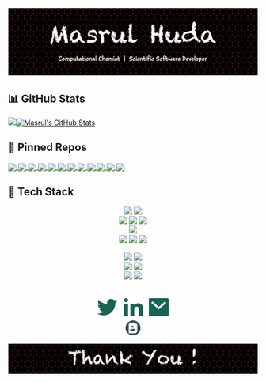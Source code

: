 <!-- Theme: https://github.com/anuraghazra/github-readme-stats --> 

<img src="welcome.jpg" alt="drawing" width="800"/>

## :bar_chart: GitHub Stats

<a href="https://github.com/masrul/masrul">
  <img align="left" src="https://github-readme-stats-git-masterrstaa-rickstaa.vercel.app/api/top-langs/?username=masrul&hide=roff,tex&theme=radical&langs_count=3" />
</a>
<a href="https://github.com/masrul/masrul">
  <img align="center" src="https://github-readme-stats-git-masterrstaa-rickstaa.vercel.app/api?username=masrul&show_icons=true&line_height=27&count_private=true&theme=radical" alt="Masrul's GitHub Stats" />
</a>

<!-- ![](https://github.com/masrul/masrul/blob/output/github-contribution-grid-snake.gif) -->
<!-- <img src="https://github.com/masrul/masrul/blob/output/github-contribution-grid-snake.gif" width="800" /> -->
 
## :link: Pinned Repos 
<a href="https://github.com/masrul/Inception">
  <img align="center" src="https://github-readme-stats-git-masterrstaa-rickstaa.vercel.app/api/pin/?username=masrul&repo=Inception&hide=description&theme=radical" />
</a>

<a href="https://github.com/masrul/GenTopo">
  <img align="center" src="https://github-readme-stats-git-masterrstaa-rickstaa.vercel.app/api/pin/?username=masrul&repo=GenTopo&hide=description&theme=radical" />
</a>

<a href="https://github.com/masrul/GMXFit">
  <img align="center" src="https://github-readme-stats-git-masterrstaa-rickstaa.vercel.app/api/pin/?username=masrul&repo=GMXFit&hide=description&theme=radical" />
</a>

<a href="https://github.com/masrul/MolecularCluster">
   <img align="center" src="https://github-readme-stats-git-masterrstaa-rickstaa.vercel.app/api/pin/?username=masrul&repo=MolecularCluster&hide=description&theme=radical" />
</a>


<a href="https://github.com/masrul/MolAligner">
  <img align="center" src="https://github-readme-stats-git-masterrstaa-rickstaa.vercel.app/api/pin/?username=masrul&repo=MolAligner&hide=description&theme=radical" />
</a>


<a href="https://github.com/masrul/BibtexFixer">
  <img align="center" src="https://github-readme-stats-git-masterrstaa-rickstaa.vercel.app/api/pin/?username=masrul&repo=BibtexFixer&hide=description&theme=radical" />
</a>


<a href="https://github.com/masrul/DSMC">
  <img align="center" src="https://github-readme-stats-git-masterrstaa-rickstaa.vercel.app/api/pin/?username=masrul&repo=DSMC&hide=description&theme=radical" />
</a>

<a href="https://github.com/masrul/Parallel-Computing-MPI">
  <img align="center" src="https://github-readme-stats-git-masterrstaa-rickstaa.vercel.app/api/pin/?username=masrul&repo=Parallel-Computing-MPI&hide=description&theme=radical" />
</a>

<a href="https://github.com/masrul/DataStructures-and-Algorithms">
  <img align="center" src="https://github-readme-stats-git-masterrstaa-rickstaa.vercel.app/api/pin/?username=masrul&repo=DataStructures-and-Algorithms&hide=description&theme=radical" />
</a>

<a href="https://github.com/masrul/vmath">
  <img align="center" src="https://github-readme-stats-git-masterrstaa-rickstaa.vercel.app/api/pin/?username=masrul&repo=vmath&hide=description&theme=radical" />
</a>

<a href="https://github.com/masrul/GMXTraj">
  <img align="center" src="https://github-readme-stats-git-masterrstaa-rickstaa.vercel.app/api/pin/?username=masrul&repo=GMXTraj&hide=description&theme=radical" />
</a>

<a href="https://github.com/masrul/FixPBC">
  <img align="center" src="https://github-readme-stats-git-masterrstaa-rickstaa.vercel.app/api/pin/?username=masrul&repo=FixPBC&hide=description&theme=radical" />
</a>



## 🔧 Tech Stack

<p align="center">
<img src="https://img.shields.io/badge/OS-Linux-information?style=flat&logo=linux&logoColor=white&color=pink" height="22">
<img src="https://img.shields.io/badge/OS-macOS-information?style=flat&logo=Apple&color=pink" height="22">
<br />
<img src="https://img.shields.io/badge/Lang-c++-information?style=flat&logo=c%2B%2B&color=pink" height="22">
<img src="https://img.shields.io/badge/Lang-python-information?style=flat&logo=python&logoColor=white&color=pink" height="22">
<img src="https://img.shields.io/badge/Lang-Fortran-informational?style=flat&logo=Fortran&logoColor=white&color=pink" height="22">
<br />
<img src="https://img.shields.io/badge/HPC-MPI/OpenMP/OpenACC-informational?style=flat&logo=CodeIgniter&logoColor=white&color=pink" height="22"> 
<br/>
<img src="https://img.shields.io/badge/IDE-VIM-informational?style=flat&logo=vim&logoColor=white&color=pink" height="22">
<img src="https://img.shields.io/badge/Shell-Bash-informational?style=flat&logo=gnu-bash&logoColor=white&color=pink" height="22">
<img src="https://img.shields.io/badge/VersionCtrl-Git-05122A?style=flat&logo=git&logoColor=white&color=pink" height="22">
<br />

<br />
<img src="https://img.shields.io/badge/Simulation-Gromacs-informational?style=flat&logo=Songoda&logoColor=white&color=powderblue" height="22">
<img src="https://img.shields.io/badge/Simulation-LAMMPS-informational?style=flat&logo=Songoda&logoColor=white&color=powderblue" height="22">

<br />
<img src="https://img.shields.io/badge/Simulation-Gaussian-informational?style=flat&logo=Songoda&logoColor=white&color=powderblue" height="22">
<img src="https://img.shields.io/badge/Simulation-CP2K-informational?style=flat&logo=Songoda&logoColor=white&color=powderblue" height="22">

<br />
<img src="https://img.shields.io/badge/Render-VMD-informational?style=flat&logo=Vivaldi&logoColor=white&color=powderblue" height="22">
<img src="https://img.shields.io/badge/Render-Blender-informational?style=flat&logo=Blender&logoColor=white&color=powderblue" height="22">

</p>




## 

<!-- https://github.com/jayehernandez/jayehernandez/blob/main/README.md -->
<p align="center">
  <p align="center">
    <a href="https://twitter.com/iMasrulHuda" alt="Twitter"><img src="./twitter-fill.svg"></a>
    <a href="https://www.linkedin.com/in/masrulhuda/" alt="Linkedin"><img src="./linkedin-fill.svg"></a>
    <a href="mailto:mmh568@msstate.edu" alt="Contact me"><img src="./mail-fill.svg"></a>
    <br />
    <a href="https://github.com/masrul/masrul/blob/main/MasrulHuda-CV.pdf" alt="Contact me"><img src="./cv.svg" width="30"></a>
  </p>
</p>
<img src="thanks.jpg" alt="drawing" width="800"/>

